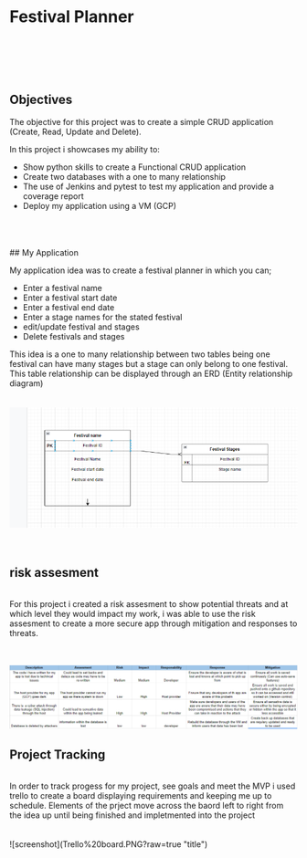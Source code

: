 # Festival Planner

<br>
<br>
<br>
<br>

## Objectives

The objective for this project was to create a simple CRUD application (Create, Read, Update and Delete).

In this project i showcases my ability to:

- Show python skills to create a Functional CRUD application
- Create two databases with a one to many relationship
 - The use of Jenkins and pytest to test my application and provide a coverage report
 - Deploy my application using a VM (GCP)
<br>
<br>
<br>
## My Application

My application idea was to create a festival planner in which you can; 

- Enter a festival name
- Enter a festival start date
- Enter a festival end date
- Enter a stage names for the stated festival
- edit/update festival and stages
- Delete festivals and stages

This idea is a one to many relationship between two tables being one festival can have many stages but a stage can only belong to one festival. This table relationship can be displayed through an ERD (Entity relationship diagram)
<br>
<br>
<br>
![screenshot](Capture%20ERD.PNG)
<br>
<br>
<br>
## risk assesment
<br>
For this project i created a risk assesment to show potential threats and at which level they would impact my work, i was able to use the risk assesment to create a more secure app through mitigation and responses to threats.
<br>
<br>
<br>

![screenshot](Risk%20assesment%202.PNG)

## Project Tracking
<br>
In order to track progess for my project, see goals and meet the MVP i used trello to create a board displaying requirements and keeping me up to schedule. Elements of the prject move across the baord left to right from the idea up until being finished and impletmented into the project
<br>
<br>
<br>
![screenshot](Trello%20board.PNG?raw=true "title")

